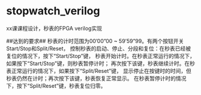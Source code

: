stopwatch_verilog
==================

xx课课程设计，秒表的FPGA verilog实现

##达到的要求##
秒表的计时范围为00’00”00 ~ 59’59”99。有两个按钮开关Start/Stop和Split/Reset，
控制秒表的启动、停止、分段和复位：在秒表已经被复位的情况下，按下“Start/Stop”键，
秒表开始计时。在秒表正常运行的情况下，如果按下“Start/Stop”键，则秒表暂停计时；
 再次按下该键，秒表继续计时。在秒表正常运行的情况下，如果按下“Split/Reset”键，
 显示停止在按键时的时间，但秒表仍然在计时；再次按下该键，秒表恢复正常显示。
 在秒表暂停计时的情况下，按下“Split/Reset”键，秒表复位归零。
 
